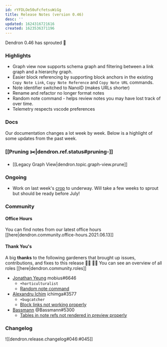 ```yaml
---
id: rYFDLOe50uFcfetsuWiGg
title: Release Notes (version 0.46)
desc: ''
updated: 1624316721616
created: 1623536371196
---
```



Dendron 0.46 has sprouted  🌱

### Highlights
- Graph view now supports schema graph and filtering between a link graph and a hierarchy graph. 
- Easier block referencing by supporting block anchors in the existing `Copy Note Link`, `Copy Note Reference` and `Copy Note URL` commands.
- Note identifier switched to NanoID (makes URLs shorter)
- Rename and refactor no longer format notes  
- Random note command - helps review notes you may have lost track of over time.   
- Telemetry respects vscode preferences

### Docs

Our documentation changes a lot week by week. Below is a highlight of some updates from the past week.
### [[Pruning ✂️|dendron.ref.status#pruning-️]]
- [[Legacy Graph View|dendron.topic.graph-view.prune]]


### Ongoing 
-   Work on last week's [crop](https://github.com/dendronhq/dendron/issues/219) to underway. Will take a few weeks to sprout but should be ready before July!
### Community
#### Office Hours

You can find notes from our latest office hours [[here|dendron.community.office-hours.2021.06.13]]

#### Thank You's

A big **thanks** to the following gardeners that brought up issues, contributions, and fixes to this release :man_farmer: :woman_farmer: 
You can see an overview of all roles [[here|dendron.community.roles]]

- [Jonathan Yeung](https://github.com/jonathanyeung) mobius#6646
  - `+horticulturalist`
  - [Random note command](https://github.com/dendronhq/dendron/pull/813)
- [Alexandru Ichim](https://github.com/agichim) ichimga#3577
  - `+bugcatcher`
  - [Block links not working properly](https://github.com/dendronhq/dendron/issues/817)
- [Bassmann](https://github.com/Bassmann) @Bassmann#5300 
  - [Tables in note refs not rendered in preview properly](https://github.com/dendronhq/dendron/issues/815)

### Changelog
![[dendron.release.changelog#046:#045]]